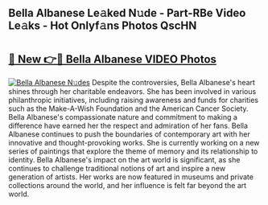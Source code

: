 ## Bella Albanese Le𝚊ked N𝚞de - Part-RBe Video Le𝚊ks - Hot Onlyf𝚊ns Photos QscHN

# <h2><a href="http://ac4662.deff.icu/?id=Bella+Albanese">🔗 New 👉🔴 Bella Albanese VIDEO Photos</a></h2>

[![Bella Albanese N𝚞des](https://i.imgur.com/rIISA9y.gif)](http://ac4662.deff.icu/?id=Bella+Albanese)
Despite the controversies, Bella Albanese's heart shines through her charitable endeavors. She has been involved in various philanthropic initiatives, including raising awareness and funds for charities such as the Make-A-Wish Foundation and the American Cancer Society. Bella Albanese's compassionate nature and commitment to making a difference have earned her the respect and admiration of her fans. Bella Albanese continues to push the boundaries of contemporary art with her innovative and thought-provoking works. She is currently working on a new series of paintings that explore the theme of memory and its relationship to identity. Bella Albanese's impact on the art world is significant, as she continues to challenge traditional notions of art and inspire a new generation of artists. Her works are now featured in museums and private collections around the world, and her influence is felt far beyond the art world.
